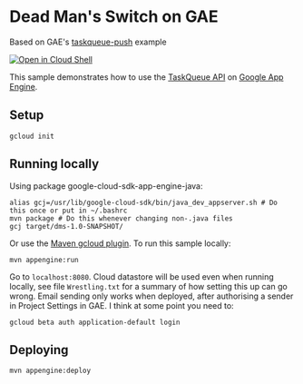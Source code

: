 # Dead Man's Switch on GAE

Based on GAE's [taskqueue-push](https://github.com/GoogleCloudPlatform/java-docs-samples/tree/master/appengine-java8/taskqueues-push) example

<a href="https://console.cloud.google.com/cloudshell/open?git_repo=https://github.com/GoogleCloudPlatform/java-docs-samples&page=editor&open_in_editor=appengine-java8/taskqueues-push/README.md">
<img alt="Open in Cloud Shell" src ="http://gstatic.com/cloudssh/images/open-btn.png"></a>

This sample demonstrates how to use the [TaskQueue API][taskqueue-api] on [Google App
Engine][ae-docs].

[taskqueue-api]: https://cloud.google.com/appengine/docs/java/javadoc/com/google/appengine/api/taskqueue/package-summary
[ae-docs]: https://cloud.google.com/appengine/docs/java/

## Setup

    gcloud init

## Running locally
Using package google-cloud-sdk-app-engine-java:

    alias gcj=/usr/lib/google-cloud-sdk/bin/java_dev_appserver.sh # Do this once or put in ~/.bashrc
    mvn package # Do this whenever changing non-.java files
    gcj target/dms-1.0-SNAPSHOT/

Or use the
[Maven gcloud plugin](https://cloud.google.com/appengine/docs/java/tools/using-maven).
To run this sample locally:

    mvn appengine:run

Go to `localhost:8080`. Cloud datastore will be used even when running locally, see file `Wrestling.txt` for a summary of how setting this up can go wrong. Email sending only works when deployed, after authorising a sender in Project Settings in GAE. I think at some point you need to:

    gcloud beta auth application-default login

## Deploying

    mvn appengine:deploy

